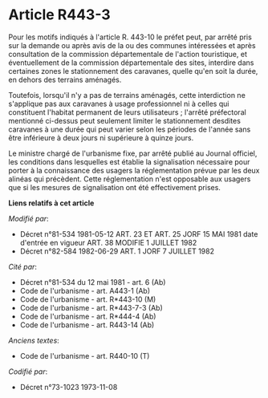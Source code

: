# Article R443-3

Pour les motifs indiqués à l'article R. 443-10 le préfet peut, par arrêté pris sur la demande ou après avis de la ou des
communes intéressées et après consultation de la commission départementale de l'action touristique, et éventuellement de la
commission départementale des sites, interdire dans certaines zones le stationnement des caravanes, quelle qu'en soit la
durée, en dehors des terrains aménagés.

Toutefois, lorsqu'il n'y a pas de terrains aménagés, cette interdiction ne s'applique pas aux caravanes à usage professionnel
ni à celles qui constituent l'habitat permanent de leurs utilisateurs ; l'arrêté préfectoral mentionné ci-dessus peut
seulement limiter le stationnement desdites caravanes à une durée qui peut varier selon les périodes de l'année sans être
inférieure à deux jours ni supérieure à quinze jours.

Le ministre chargé de l'urbanisme fixe, par arrêté publié au Journal officiel, les conditions dans lesquelles est établie la
signalisation nécessaire pour porter à la connaissance des usagers la réglementation prévue par les deux alinéas qui
précèdent. Cette réglementation n'est opposable aux usagers que si les mesures de signalisation ont été effectivement prises.

**Liens relatifs à cet article**

_Modifié par_:

  - Décret n°81-534 1981-05-12 ART. 23 ET ART. 25 JORF 15 MAI 1981 date d'entrée en vigueur ART. 38 MODIFIE 1 JUILLET 1982
  - Décret n°82-584 1982-06-29 ART. 1 JORF 7 JUILLET 1982

_Cité par_:

  - Décret n°81-534 du 12 mai 1981 - art. 6 (Ab)
  - Code de l'urbanisme - art. A443-1 (Ab)
  - Code de l'urbanisme - art. R*443-10 (M)
  - Code de l'urbanisme - art. R*443-7-3 (Ab)
  - Code de l'urbanisme - art. R*444-4 (Ab)
  - Code de l'urbanisme - art. R443-14 (Ab)

_Anciens textes_:

  - Code de l'urbanisme - art. R440-10 (T)

_Codifié par_:

  - Décret n°73-1023 1973-11-08
